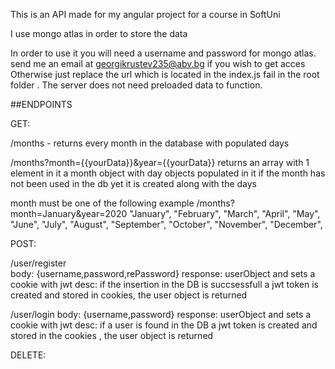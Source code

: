 This is an API made for my angular project for a course in SoftUni

I use mongo atlas in order to store the data

In order to use it you will need a username and password for mongo atlas.
send me an email at georgikrustev235@abv.bg if you wish to get acces Otherwise just replace the url which is located in the index.js fail in the root folder . The server does not need preloaded data to function.

##ENDPOINTS

GET:

/months - returns every month in the database with populated days

/months?month={{yourData}}&year={{yourData}} returns an array with 1 element in it a month object with day objects populated in it
if the month has not been used in the db yet it is created along with the days

month must be one of the following example /months?month=January&year=2020
"January",
"February",
"March",
"April",
"May",
"June",
"July",
"August",
"September",
"October",
"November",
"December",

POST:

/user/register  
body: {username,password,rePassword}
response: userObject and sets a cookie with jwt
desc: if the insertion in the DB is succsessfull a jwt token is created and stored in cookies, the user object is returned

/user/login
body: {username,password}
response: userObject and sets a cookie with jwt
desc: if a user is found in the DB a jwt token is created and stored in the cookies , the user object is returned

DELETE:
